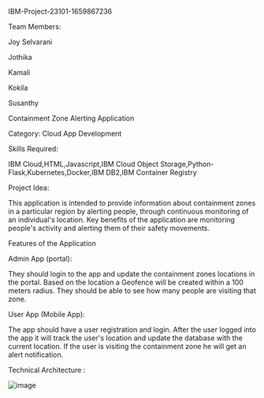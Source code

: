 IBM-Project-23101-1659867236

Team Members:

Joy Selvarani 

Jothika 

Kamali

Kokila

Susanthy

Containment Zone Alerting Application

Category: Cloud App Development 

Skills Required:

IBM Cloud,HTML,Javascript,IBM Cloud Object Storage,Python-Flask,Kubernetes,Docker,IBM DB2,IBM Container Registry

Project Idea: 

This application is intended to provide information about containment zones in a particular region by alerting people, through continuous monitoring of an individual's location. Key benefits of the application are monitoring people's activity and alerting them of their safety movements.

Features of the Application

 Admin App (portal):
 
They should login to the app and update the containment zones locations in the portal. Based on the location a Geofence will be created within a 100 meters radius. They should be able to see how many people are visiting that zone.

 User App (Mobile App):
 
The app should have a user registration and login. After the user logged into the app it will track the user's location and update the database with the current location. If the user is visiting the containment zone he will get an alert notification.

Technical Architecture :


![image](https://user-images.githubusercontent.com/80347261/190904768-1be9d638-a25e-482d-9ec1-7279bc204cc5.png)
